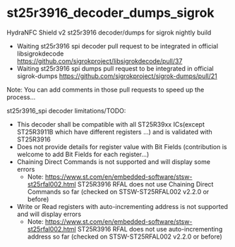 # st25r3916_decoder_dumps_sigrok
HydraNFC Shield v2 st25r3916 decoder/dumps for sigrok nightly build

* Waiting st25r3916 spi decoder pull request to be integrated in official libsigrokdecode https://github.com/sigrokproject/libsigrokdecode/pull/37
* Waiting st25r3916 spi dumps pull request to be integrated in official sigrok-dumps https://github.com/sigrokproject/sigrok-dumps/pull/21

Note: You can add comments in those pull requests to speed up the process...

st25r3916_spi decoder limitations/TODO:
* This decoder shall be compatible with all ST25R39xx ICs(except ST25R3911B which have different registers ...) and is validated with ST25R3916
* Does not provide details for register value with Bit Fields (contribution is welcome to add Bit Fields for each register...)
* Chaining Direct Commands is not supported and will display some errors 
  * Note: https://www.st.com/en/embedded-software/stsw-st25rfal002.html ST25R3916 RFAL does not use Chaining Direct Commands so far (checked on STSW-ST25RFAL002 v2.2.0 or before)
* Write or Read registers with auto-incrementing address is not supported and will display errors
    * Note: https://www.st.com/en/embedded-software/stsw-st25rfal002.html ST25R3916 RFAL does not use auto-incrementing address so far (checked on STSW-ST25RFAL002 v2.2.0 or before)

